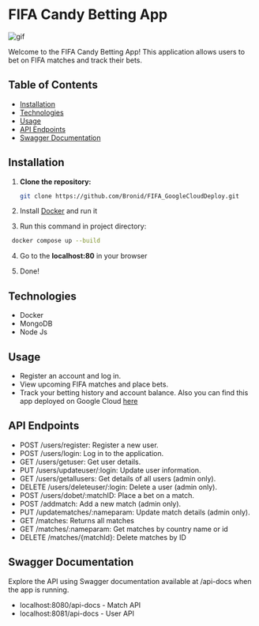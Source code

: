 # FIFA Candy Betting App

![gif](https://imgur.com/inMemHF)

Welcome to the FIFA Candy Betting App! This application allows users to bet on FIFA matches and track their bets.

## Table of Contents

- [Installation](#installation)
- [Technologies](#technologies)
- [Usage](#usage)
- [API Endpoints](#api-endpoints)
- [Swagger Documentation](#swagger-documentation)

## Installation

1. **Clone the repository:**

   ```bash
   git clone https://github.com/Bronid/FIFA_GoogleCloudDeploy.git
   ```

2. Install [Docker](https://docs.docker.com/get-docker/) and run it

3. Run this command in project directory:
  ```bash
   docker compose up --build
   ```

4. Go to the **localhost:80** in your browser
   
5. Done!

## Technologies
- Docker
- MongoDB
- Node Js

## Usage
- Register an account and log in.
- View upcoming FIFA matches and place bets.
- Track your betting history and account balance.
Also you can find this app deployed on Google Cloud [here](https://fifa-project-frontend-gur6ebemfq-ew.a.run.app/)

## API Endpoints
- POST /users/register: Register a new user.
- POST /users/login: Log in to the application.
- GET /users/getuser: Get user details.
- PUT /users/updateuser/:login: Update user information.
- GET /users/getallusers: Get details of all users (admin only).
- DELETE /users/deleteuser/:login: Delete a user (admin only).
- POST /users/dobet/:matchID: Place a bet on a match.
- POST /addmatch: Add a new match (admin only).
- PUT /updatematches/:nameparam: Update match details (admin only).
- GET /matches: Returns all matches
- GET /matches/:nameparam: Get matches by country name or id
- DELETE /matches/{matchId}: Delete matches by ID

## Swagger Documentation
Explore the API using Swagger documentation available at /api-docs when the app is running.
- localhost:8080/api-docs - Match API
- localhost:8081/api-docs - User API
